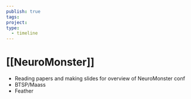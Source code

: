 ```yaml
---
publish: true
tags: 
project: 
type:
  - timeline
---
```

# [[NeuroMonster]]
- Reading papers and making slides for overview of NeuroMonster conf
- BTSP/Maass
- Feather